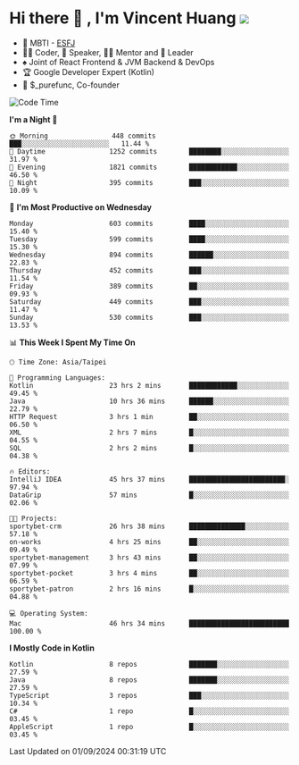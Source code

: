 # Hi there 👋 , I'm Vincent Huang ![](https://komarev.com/ghpvc/?username=Jian-Min-Huang)
- 👀 MBTI - [ESFJ](https://www.16personalities.com/esfj-personality)
- 👨‍💻 Coder, 🎤 Speaker, 👨‍🏫 Mentor and 🚀 Leader
- ♠️ Joint of React Frontend & JVM Backend & DevOps
- 🏆 Google Developer Expert (Kotlin)
- 💼 $_purefunc, Co-founder

<!--START_SECTION:waka-->
![Code Time](http://img.shields.io/badge/Code%20Time-4%2C357%20hrs%2016%20mins-blue)

**I'm a Night 🦉** 

```text
🌞 Morning                448 commits         ███░░░░░░░░░░░░░░░░░░░░░░   11.44 % 
🌆 Daytime                1252 commits        ████████░░░░░░░░░░░░░░░░░   31.97 % 
🌃 Evening                1821 commits        ████████████░░░░░░░░░░░░░   46.50 % 
🌙 Night                  395 commits         ███░░░░░░░░░░░░░░░░░░░░░░   10.09 % 
```
📅 **I'm Most Productive on Wednesday** 

```text
Monday                   603 commits         ████░░░░░░░░░░░░░░░░░░░░░   15.40 % 
Tuesday                  599 commits         ████░░░░░░░░░░░░░░░░░░░░░   15.30 % 
Wednesday                894 commits         ██████░░░░░░░░░░░░░░░░░░░   22.83 % 
Thursday                 452 commits         ███░░░░░░░░░░░░░░░░░░░░░░   11.54 % 
Friday                   389 commits         ██░░░░░░░░░░░░░░░░░░░░░░░   09.93 % 
Saturday                 449 commits         ███░░░░░░░░░░░░░░░░░░░░░░   11.47 % 
Sunday                   530 commits         ███░░░░░░░░░░░░░░░░░░░░░░   13.53 % 
```


📊 **This Week I Spent My Time On** 

```text
🕑︎ Time Zone: Asia/Taipei

💬 Programming Languages: 
Kotlin                   23 hrs 2 mins       ████████████░░░░░░░░░░░░░   49.45 % 
Java                     10 hrs 36 mins      ██████░░░░░░░░░░░░░░░░░░░   22.79 % 
HTTP Request             3 hrs 1 min         ██░░░░░░░░░░░░░░░░░░░░░░░   06.50 % 
XML                      2 hrs 7 mins        █░░░░░░░░░░░░░░░░░░░░░░░░   04.55 % 
SQL                      2 hrs 2 mins        █░░░░░░░░░░░░░░░░░░░░░░░░   04.38 % 

🔥 Editors: 
IntelliJ IDEA            45 hrs 37 mins      ████████████████████████░   97.94 % 
DataGrip                 57 mins             █░░░░░░░░░░░░░░░░░░░░░░░░   02.06 % 

🐱‍💻 Projects: 
sportybet-crm            26 hrs 38 mins      ██████████████░░░░░░░░░░░   57.18 % 
on-works                 4 hrs 25 mins       ██░░░░░░░░░░░░░░░░░░░░░░░   09.49 % 
sportybet-management     3 hrs 43 mins       ██░░░░░░░░░░░░░░░░░░░░░░░   07.99 % 
sportybet-pocket         3 hrs 4 mins        ██░░░░░░░░░░░░░░░░░░░░░░░   06.59 % 
sportybet-patron         2 hrs 16 mins       █░░░░░░░░░░░░░░░░░░░░░░░░   04.88 % 

💻 Operating System: 
Mac                      46 hrs 34 mins      █████████████████████████   100.00 % 
```

**I Mostly Code in Kotlin** 

```text
Kotlin                   8 repos             ███████░░░░░░░░░░░░░░░░░░   27.59 % 
Java                     8 repos             ███████░░░░░░░░░░░░░░░░░░   27.59 % 
TypeScript               3 repos             ███░░░░░░░░░░░░░░░░░░░░░░   10.34 % 
C#                       1 repo              █░░░░░░░░░░░░░░░░░░░░░░░░   03.45 % 
AppleScript              1 repo              █░░░░░░░░░░░░░░░░░░░░░░░░   03.45 % 
```




 Last Updated on 01/09/2024 00:31:19 UTC
<!--END_SECTION:waka-->
